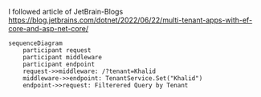I followed article of JetBrain-Blogs https://blog.jetbrains.com/dotnet/2022/06/22/multi-tenant-apps-with-ef-core-and-asp-net-core/

```mermaid
sequenceDiagram
    participant request
    participant middleware
    participant endpoint    
    request->>middleware: /?tenant=Khalid
    middleware->>endpoint: TenantService.Set("Khalid")
    endpoint->>request: Filterered Query by Tenant
```
